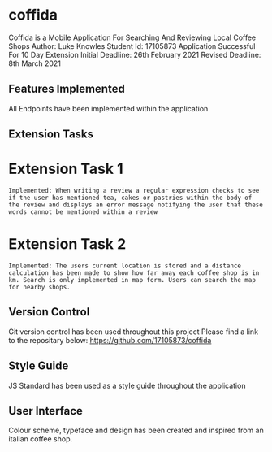 # coffida
Coffida is a Mobile Application For Searching And Reviewing Local Coffee Shops
Author: Luke Knowles
Student Id: 17105873
Application Successful For 10 Day Extension
Initial Deadline: 26th February 2021
Revised Deadline: 8th March 2021

## Features Implemented
All Endpoints have been implemented within the application

## Extension Tasks
# Extension Task 1
    Implemented: When writing a review a regular expression checks to see if the user has mentioned tea, cakes or pastries within the body of the review and displays an error message notifying the user that these words cannot be mentioned within a review

# Extension Task 2
    Implemented: The users current location is stored and a distance calculation has been made to show how far away each coffee shop is in km. Search is only implemented in map form. Users can search the map for nearby shops.

## Version Control
Git version control has been used throughout this project
Please find a link to the repositary below:
https://github.com/17105873/coffida

## Style Guide
JS Standard has been used as a style guide throughout the application

## User Interface
Colour scheme, typeface and design has been created and inspired from an italian coffee shop.